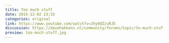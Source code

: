```yaml
---
title: Too much stuff
date: 2015-12-02 23:33
categories: original
link: https://www.youtube.com/watch?v=Jhy6OZzuRJE
discussion: https://davehakkens.nl/community/forums/topic/to-much-stuff/
preview: too-much-stuff.jpg
---
```

